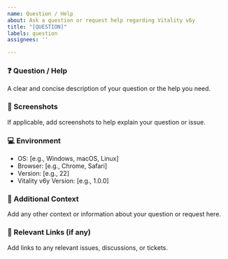 ```yaml
---
name: Question / Help
about: Ask a question or request help regarding Vitality v6y
title: "[QUESTION]"
labels: question
assignees: ''

---
```


### ❓ Question / Help
A clear and concise description of your question or the help you need.

### 📸 Screenshots
If applicable, add screenshots to help explain your question or issue.

### 💻 Environment
- OS: [e.g., Windows, macOS, Linux]
- Browser: [e.g., Chrome, Safari]
- Version: [e.g., 22]
- Vitality v6y Version: [e.g., 1.0.0]

### 📝 Additional Context
Add any other context or information about your question or request here.

### 🔗 Relevant Links (if any)
Add links to any relevant issues, discussions, or tickets.
